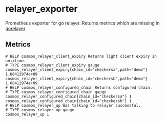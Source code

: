 # relayer_exporter
Prometheus exporter for go relayer.
Returns metrics which are missing in [gorelayer](https://github.com/cosmos/relayer)

## Metrics
```
# HELP cosmos_relayer_client_expiry Returns light client expiry in unixtime.
# TYPE cosmos_relayer_client_expiry gauge
cosmos_relayer_client_expiry{chain_id="checkersa",path="demo"} 1.68412974e+09
cosmos_relayer_client_expiry{chain_id="checkersb",path="demo"} 1.68412974e+09
# HELP cosmos_relayer_configured_chain Returns configured chain.
# TYPE cosmos_relayer_configured_chain gauge
cosmos_relayer_configured_chain{chain_id="checkersa"} 1
cosmos_relayer_configured_chain{chain_id="checkersb"} 1
# HELP cosmos_relayer_up Was talking to relayer successful.
# TYPE cosmos_relayer_up gauge
cosmos_relayer_up 1
```
